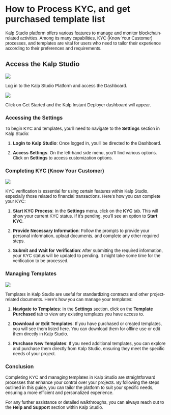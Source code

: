 <style>  body { font-family: "Source Sans 3", sans-serif!important; }</style>

<link  href="https://fonts.googleapis.com/css2?family=Source+Sans+3:ital,wght@0,200..900;1,200..900&display=swap"  rel="stylesheet">  <link  rel="stylesheet"  href="https://fonts.googleapis.com/icon?family=Material+Icons">


# How to Process KYC, and get purchased template list

Kalp Studio platform offers various features to manage and monitor blockchain-related activities. Among its many capabilities, KYC (Know Your Customer) processes, and templates are vital for users who need to tailor their experience according to their preferences and requirements.

## Access the Kalp Studio

![](https://docs.kalp.studio/~gitbook/image?url=https%3A%2F%2F1148605496-files.gitbook.io%2F%7E%2Ffiles%2Fv0%2Fb%2Fgitbook-x-prod.appspot.com%2Fo%2Fspaces%252F4gkv2XhY4CmWY6Vp0djW%252Fuploads%252FFndzbH6CylppXbEIJ3Wf%252Fimage.png%3Falt%3Dmedia%26token%3Deb76005e-3756-419f-a010-70252c1661b8&width=768&dpr=4&quality=100&sign=7c39bda&sv=1)

Log in to the Kalp Studio Platform and access the Dashboard.

![](https://docs.kalp.studio/~gitbook/image?url=https%3A%2F%2F1148605496-files.gitbook.io%2F%7E%2Ffiles%2Fv0%2Fb%2Fgitbook-x-prod.appspot.com%2Fo%2Fspaces%252F4gkv2XhY4CmWY6Vp0djW%252Fuploads%252FUT4FMjtsKmnXT73ofc8j%252Fimage.png%3Falt%3Dmedia%26token%3D459559c2-b8e8-4f92-94f0-404a0d3681f5&width=768&dpr=4&quality=100&sign=5ac2e5b8&sv=1)

Click on Get Started and the Kalp Instant Deployer dashboard will appear.

### Accessing the Settings

To begin KYC and templates, you'll need to navigate to the **Settings** section in Kalp Studio:

1.  **Login to Kalp Studio**: Once logged in, you'll be directed to the Dashboard.
    
2.  **Access Settings**: On the left-hand side menu, you’ll find various options. Click on **Settings** to access customization options.
    

### Completing KYC (Know Your Customer)

![](https://docs.kalp.studio/~gitbook/image?url=https%3A%2F%2F1148605496-files.gitbook.io%2F%7E%2Ffiles%2Fv0%2Fb%2Fgitbook-x-prod.appspot.com%2Fo%2Fspaces%252F4gkv2XhY4CmWY6Vp0djW%252Fuploads%252Fop7XXj4W5HtJqcyhm8c7%252Fimage.png%3Falt%3Dmedia%26token%3Ddccf2428-fbd9-43ed-aeed-7583a9c9d58c&width=768&dpr=4&quality=100&sign=174c2ad9&sv=1)

KYC verification is essential for using certain features within Kalp Studio, especially those related to financial transactions. Here’s how you can complete your KYC:

1.  **Start KYC Process**: In the **Settings** menu, click on the **KYC** tab. This will show your current KYC status. If it’s pending, you’ll see an option to **Start KYC**.
    
2.  **Provide Necessary Information**: Follow the prompts to provide your personal information, upload documents, and complete any other required steps.
    
3.  **Submit and Wait for Verification**: After submitting the required information, your KYC status will be updated to pending. It might take some time for the verification to be processed.
    

### Managing Templates

![](https://docs.kalp.studio/~gitbook/image?url=https%3A%2F%2F1148605496-files.gitbook.io%2F%7E%2Ffiles%2Fv0%2Fb%2Fgitbook-x-prod.appspot.com%2Fo%2Fspaces%252F4gkv2XhY4CmWY6Vp0djW%252Fuploads%252FGTD8Au01yIzjM7UFV3QI%252Fimage.png%3Falt%3Dmedia%26token%3D3e82259d-74e7-46cb-9cbb-049a231dee31&width=768&dpr=4&quality=100&sign=cbb0a30c&sv=1)

Templates in Kalp Studio are useful for standardizing contracts and other project-related documents. Here’s how you can manage your templates:

1.  **Navigate to Templates**: In the **Settings** section, click on the **Template Purchased** tab to view any existing templates you have access to.
    
2.  **Download or Edit Templates**: If you have purchased or created templates, you will see them listed here. You can download them for offline use or edit them directly in Kalp Studio.
    
3.  **Purchase New Templates**: If you need additional templates, you can explore and purchase them directly from Kalp Studio, ensuring they meet the specific needs of your project.

### Conclusion

Completing KYC and managing templates in Kalp Studio are straightforward processes that enhance your control over your projects. By following the steps outlined in this guide, you can tailor the platform to suit your specific needs, ensuring a more efficient and personalized experience.

For any further assistance or detailed walkthroughs, you can always reach out to the **Help and Support** section within Kalp Studio.
